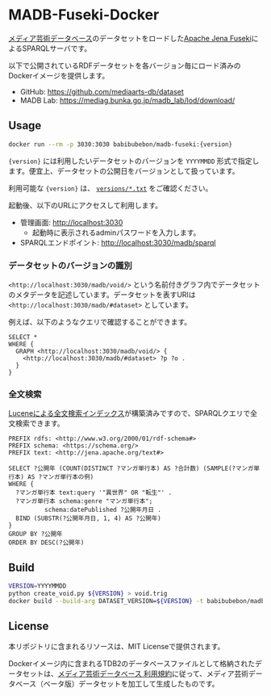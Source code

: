 # MADB-Fuseki-Docker

[メディア芸術データベース](https://mediaarts-db.bunka.go.jp/)のデータセットをロードした[Apache Jena Fuseki](https://jena.apache.org/documentation/fuseki2/index.html)によるSPARQLサーバです。

以下で公開されているRDFデータセットを各バージョン毎にロード済みのDockerイメージを提供します。

- GitHub: <https://github.com/mediaarts-db/dataset>
- MADB Lab: <https://mediag.bunka.go.jp/madb_lab/lod/download/>

## Usage

```sh
docker run --rm -p 3030:3030 babibubebon/madb-fuseki:{version}
```

`{version}` には利用したいデータセットのバージョンを `YYYYMMDD` 形式で指定します。便宜上、データセットの公開日をバージョンとして扱っています。

利用可能な `{version}` は、 [`versions/*.txt`](./versions/) をご確認ください。

起動後、以下のURLにアクセスして利用します。

- 管理画面: <http://localhost:3030>
  - 起動時に表示されるadminパスワードを入力します。
- SPARQLエンドポイント: <http://localhost:3030/madb/sparql>

### データセットのバージョンの識別

`<http://localhost:3030/madb/void/>` という名前付きグラフ内でデータセットのメタデータを記述しています。データセットを表すURIは `<http://localhost:3030/madb/#dataset>` としています。

例えば、以下のようなクエリで確認することができます。

```sparql
SELECT *
WHERE {
  GRAPH <http://localhost:3030/madb/void/> {
    <http://localhost:3030/madb/#dataset> ?p ?o .
  }
}
```

### 全文検索

[Luceneによる全文検索インデックス](https://jena.apache.org/documentation/query/text-query.html)が構築済みですので、SPARQLクエリで全文検索できます。

```sparql
PREFIX rdfs: <http://www.w3.org/2000/01/rdf-schema#>
PREFIX schema: <https://schema.org/>
PREFIX text: <http://jena.apache.org/text#>

SELECT ?公開年 (COUNT(DISTINCT ?マンガ単行本) AS ?合計数) (SAMPLE(?マンガ単行本) AS ?マンガ単行本の例)
WHERE { 
  ?マンガ単行本 text:query '"異世界" OR "転生"' .
  ?マンガ単行本 schema:genre "マンガ単行本";
          schema:datePublished ?公開年月日 .
  BIND (SUBSTR(?公開年月日, 1, 4) AS ?公開年)
}
GROUP BY ?公開年
ORDER BY DESC(?公開年)
```

## Build

```sh
VERSION=YYYYMMDD
python create_void.py ${VERSION} > void.trig
docker build --build-arg DATASET_VERSION=${VERSION} -t babibubebon/madb-fuseki:${VERSION} .
```

## License

本リポジトリに含まれるリソースは、MIT Licenseで提供されます。

Dockerイメージ内に含まれるTDB2のデータベースファイルとして格納されたデータセットは、[メディア芸術データベース 利用規約](https://mediaarts-db.bunka.go.jp/user_terms)に従って、メディア芸術データベース（ベータ版）データセットを加工して生成したものです。
